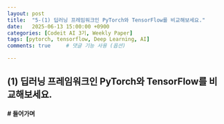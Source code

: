 ```yaml
---
layout: post
title:  "5-(1) 딥러닝 프레임워크인 PyTorch와 TensorFlow를 비교해보세요."
date:   2025-06-13 15:00:00 +0900
categories: [Codeit AI 3기, Weekly Paper]
tags: [pytorch, tensorflow, Deep Learning, AI]
comments: true     # 댓글 기능 사용 (옵션)

---
```


## (1) 딥러닝 프레임워크인 PyTorch와 TensorFlow를 비교해보세요.

#### # 들어가며
